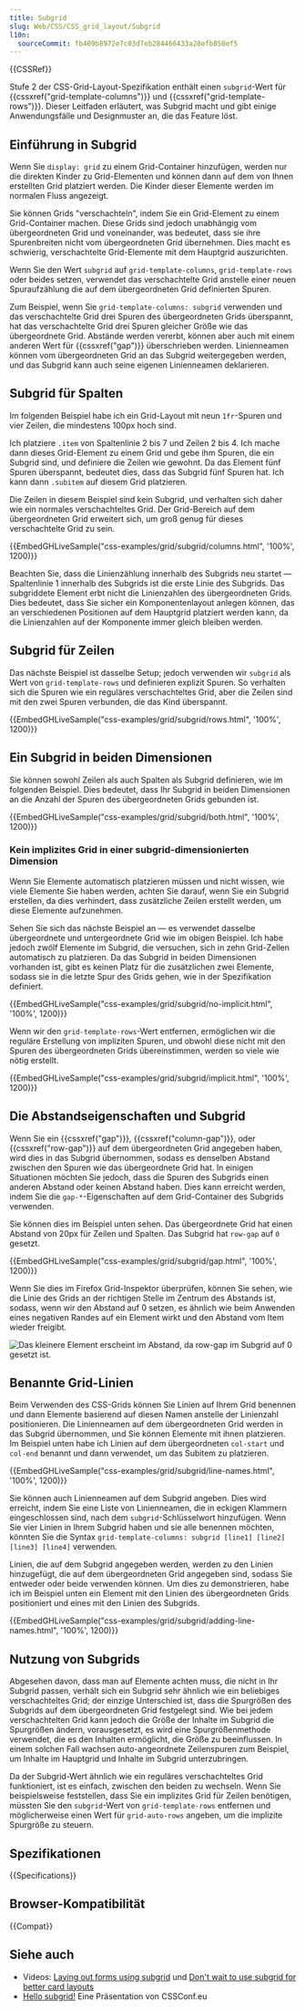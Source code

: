 ```yaml
---
title: Subgrid
slug: Web/CSS/CSS_grid_layout/Subgrid
l10n:
  sourceCommit: fb409b8972e7c03d7eb284466433a28efb850ef5
---
```


{{CSSRef}}

Stufe 2 der CSS-Grid-Layout-Spezifikation enthält einen `subgrid`-Wert für {{cssxref("grid-template-columns")}} und {{cssxref("grid-template-rows")}}. Dieser Leitfaden erläutert, was Subgrid macht und gibt einige Anwendungsfälle und Designmuster an, die das Feature löst.

## Einführung in Subgrid

Wenn Sie `display: grid` zu einem Grid-Container hinzufügen, werden nur die direkten Kinder zu Grid-Elementen und können dann auf dem von Ihnen erstellten Grid platziert werden. Die Kinder dieser Elemente werden im normalen Fluss angezeigt.

Sie können Grids "verschachteln", indem Sie ein Grid-Element zu einem Grid-Container machen. Diese Grids sind jedoch unabhängig vom übergeordneten Grid und voneinander, was bedeutet, dass sie ihre Spurenbreiten nicht vom übergeordneten Grid übernehmen. Dies macht es schwierig, verschachtelte Grid-Elemente mit dem Hauptgrid auszurichten.

Wenn Sie den Wert `subgrid` auf `grid-template-columns`, `grid-template-rows` oder beides setzen, verwendet das verschachtelte Grid anstelle einer neuen Spuraufzählung die auf dem übergeordneten Grid definierten Spuren.

Zum Beispiel, wenn Sie `grid-template-columns: subgrid` verwenden und das verschachtelte Grid drei Spuren des übergeordneten Grids überspannt, hat das verschachtelte Grid drei Spuren gleicher Größe wie das übergeordnete Grid. Abstände werden vererbt, können aber auch mit einem anderen Wert für {{cssxref("gap")}} überschrieben werden. Linienneamen können vom übergeordneten Grid an das Subgrid weitergegeben werden, und das Subgrid kann auch seine eigenen Linienneamen deklarieren.

## Subgrid für Spalten

Im folgenden Beispiel habe ich ein Grid-Layout mit neun `1fr`-Spuren und vier Zeilen, die mindestens 100px hoch sind.

Ich platziere `.item` von Spaltenlinie 2 bis 7 und Zeilen 2 bis 4. Ich mache dann dieses Grid-Element zu einem Grid und gebe ihm Spuren, die ein Subgrid sind, und definiere die Zeilen wie gewohnt. Da das Element fünf Spuren überspannt, bedeutet dies, dass das Subgrid fünf Spuren hat. Ich kann dann `.subitem` auf diesem Grid platzieren.

Die Zeilen in diesem Beispiel sind kein Subgrid, und verhalten sich daher wie ein normales verschachteltes Grid. Der Grid-Bereich auf dem übergeordneten Grid erweitert sich, um groß genug für dieses verschachtelte Grid zu sein.

{{EmbedGHLiveSample("css-examples/grid/subgrid/columns.html", '100%', 1200)}}

Beachten Sie, dass die Linienzählung innerhalb des Subgrids neu startet — Spaltenlinie 1 innerhalb des Subgrids ist die erste Linie des Subgrids. Das subgriddete Element erbt nicht die Linienzahlen des übergeordneten Grids. Dies bedeutet, dass Sie sicher ein Komponentenlayout anlegen können, das an verschiedenen Positionen auf dem Hauptgrid platziert werden kann, da die Linienzahlen auf der Komponente immer gleich bleiben werden.

## Subgrid für Zeilen

Das nächste Beispiel ist dasselbe Setup; jedoch verwenden wir `subgrid` als Wert von `grid-template-rows` und definieren explizit Spuren. So verhalten sich die Spuren wie ein reguläres verschachteltes Grid, aber die Zeilen sind mit den zwei Spuren verbunden, die das Kind überspannt.

{{EmbedGHLiveSample("css-examples/grid/subgrid/rows.html", '100%', 1200)}}

## Ein Subgrid in beiden Dimensionen

Sie können sowohl Zeilen als auch Spalten als Subgrid definieren, wie im folgenden Beispiel. Dies bedeutet, dass Ihr Subgrid in beiden Dimensionen an die Anzahl der Spuren des übergeordneten Grids gebunden ist.

{{EmbedGHLiveSample("css-examples/grid/subgrid/both.html", '100%', 1200)}}

### Kein implizites Grid in einer subgrid-dimensionierten Dimension

Wenn Sie Elemente automatisch platzieren müssen und nicht wissen, wie viele Elemente Sie haben werden, achten Sie darauf, wenn Sie ein Subgrid erstellen, da dies verhindert, dass zusätzliche Zeilen erstellt werden, um diese Elemente aufzunehmen.

Sehen Sie sich das nächste Beispiel an — es verwendet dasselbe übergeordnete und untergeordnete Grid wie im obigen Beispiel. Ich habe jedoch zwölf Elemente im Subgrid, die versuchen, sich in zehn Grid-Zellen automatisch zu platzieren. Da das Subgrid in beiden Dimensionen vorhanden ist, gibt es keinen Platz für die zusätzlichen zwei Elemente, sodass sie in die letzte Spur des Grids gehen, wie in der Spezifikation definiert.

{{EmbedGHLiveSample("css-examples/grid/subgrid/no-implicit.html", '100%', 1200)}}

Wenn wir den `grid-template-rows`-Wert entfernen, ermöglichen wir die reguläre Erstellung von impliziten Spuren, und obwohl diese nicht mit den Spuren des übergeordneten Grids übereinstimmen, werden so viele wie nötig erstellt.

{{EmbedGHLiveSample("css-examples/grid/subgrid/implicit.html", '100%', 1200)}}

## Die Abstandseigenschaften und Subgrid

Wenn Sie ein {{cssxref("gap")}}, {{cssxref("column-gap")}}, oder {{cssxref("row-gap")}} auf dem übergeordneten Grid angegeben haben, wird dies in das Subgrid übernommen, sodass es denselben Abstand zwischen den Spuren wie das übergeordnete Grid hat. In einigen Situationen möchten Sie jedoch, dass die Spuren des Subgrids einen anderen Abstand oder keinen Abstand haben. Dies kann erreicht werden, indem Sie die `gap-*`-Eigenschaften auf dem Grid-Container des Subgrids verwenden.

Sie können dies im Beispiel unten sehen. Das übergeordnete Grid hat einen Abstand von 20px für Zeilen und Spalten. Das Subgrid hat `row-gap` auf `0` gesetzt.

{{EmbedGHLiveSample("css-examples/grid/subgrid/gap.html", '100%', 1200)}}

Wenn Sie dies im Firefox Grid-Inspektor überprüfen, können Sie sehen, wie die Linie des Grids an der richtigen Stelle im Zentrum des Abstands ist, sodass, wenn wir den Abstand auf 0 setzen, es ähnlich wie beim Anwenden eines negativen Randes auf ein Element wirkt und den Abstand vom Item wieder freigibt.

![Das kleinere Element erscheint im Abstand, da row-gap im Subgrid auf 0 gesetzt ist.](gap.png)

## Benannte Grid-Linien

Beim Verwenden des CSS-Grids können Sie Linien auf Ihrem Grid benennen und dann Elemente basierend auf diesen Namen anstelle der Linienzahl positionieren. Die Linienneamen auf dem übergeordneten Grid werden in das Subgrid übernommen, und Sie können Elemente mit ihnen platzieren. Im Beispiel unten habe ich Linien auf dem übergeordneten `col-start` und `col-end` benannt und dann verwendet, um das Subitem zu platzieren.

{{EmbedGHLiveSample("css-examples/grid/subgrid/line-names.html", '100%', 1200)}}

Sie können auch Linienneamen auf dem Subgrid angeben. Dies wird erreicht, indem Sie eine Liste von Linienneamen, die in eckigen Klammern eingeschlossen sind, nach dem `subgrid`-Schlüsselwort hinzufügen. Wenn Sie vier Linien in Ihrem Subgrid haben und sie alle benennen möchten, könnten Sie die Syntax `grid-template-columns: subgrid [line1] [line2] [line3] [line4]` verwenden.

Linien, die auf dem Subgrid angegeben werden, werden zu den Linien hinzugefügt, die auf dem übergeordneten Grid angegeben sind, sodass Sie entweder oder beide verwenden können. Um dies zu demonstrieren, habe ich im Beispiel unten ein Element mit den Linien des übergeordneten Grids positioniert und eines mit den Linien des Subgrids.

{{EmbedGHLiveSample("css-examples/grid/subgrid/adding-line-names.html", '100%', 1200)}}

## Nutzung von Subgrids

Abgesehen davon, dass man auf Elemente achten muss, die nicht in Ihr Subgrid passen, verhält sich ein Subgrid sehr ähnlich wie ein beliebiges verschachteltes Grid; der einzige Unterschied ist, dass die Spurgrößen des Subgrids auf dem übergeordneten Grid festgelegt sind. Wie bei jedem verschachtelten Grid kann jedoch die Größe der Inhalte im Subgrid die Spurgrößen ändern, vorausgesetzt, es wird eine Spurgrößenmethode verwendet, die es den Inhalten ermöglicht, die Größe zu beeinflussen. In einem solchen Fall wachsen auto-angeordnete Zeilenspuren zum Beispiel, um Inhalte im Hauptgrid und Inhalte im Subgrid unterzubringen.

Da der Subgrid-Wert ähnlich wie ein reguläres verschachteltes Grid funktioniert, ist es einfach, zwischen den beiden zu wechseln. Wenn Sie beispielsweise feststellen, dass Sie ein implizites Grid für Zeilen benötigen, müssten Sie den `subgrid`-Wert von `grid-template-rows` entfernen und möglicherweise einen Wert für `grid-auto-rows` angeben, um die implizite Spurgröße zu steuern.

## Spezifikationen

{{Specifications}}

## Browser-Kompatibilität

{{Compat}}

## Siehe auch

- Videos: [Laying out forms using subgrid](https://www.youtube.com/watch?v=gmQlK3kRft4) und [Don't wait to use subgrid for better card layouts](https://www.youtube.com/watch?v=lLnFtK1LNu4)
- [Hello subgrid!](https://noti.st/rachelandrew/i6gUcF/hello-subgrid) Eine Präsentation von CSSConf.eu
